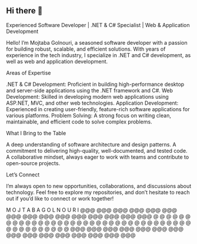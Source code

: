 ## Hi there 👋

Experienced Software Developer | .NET & C# Specialist | Web & Application Development

Hello! I’m Mojtaba Golnouri, a seasoned software developer with a passion for building robust, scalable, and efficient solutions. With years of experience in the tech industry, I specialize in .NET and C# development, as well as web and application development.

Areas of Expertise

.NET & C# Development: Proficient in building high-performance desktop and server-side applications using the .NET framework and C#.
Web Development: Skilled in developing modern web applications using ASP.NET, MVC, and other web technologies.
Application Development: Experienced in creating user-friendly, feature-rich software applications for various platforms.
Problem Solving: A strong focus on writing clean, maintainable, and efficient code to solve complex problems.

What I Bring to the Table

A deep understanding of software architecture and design patterns.
A commitment to delivering high-quality, well-documented, and tested code.
A collaborative mindset, always eager to work with teams and contribute to open-source projects.

Let’s Connect

I’m always open to new opportunities, collaborations, and discussions about technology. Feel free to explore my repositories, and don’t hesitate to reach out if you’d like to connect or work together!

M   O   J   T   A   B   A   G   O   L   N   O   U   R   I
@@@ @@@ @@@ @@@ @@@ @@@ @@@ @@@ @@@ @@@ @@@ @@@ @@@ @@@ @@@
 @   @   @   @   @   @   @   @   @   @   @   @   @   @   @
 @   @   @   @   @   @   @   @   @   @   @   @   @   @   @
 @   @   @   @   @   @   @   @   @   @   @   @   @   @   @
@@@ @@@ @@@ @@@ @@@ @@@ @@@ @@@ @@@ @@@ @@@ @@@ @@@ @@@ @@@
